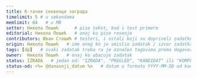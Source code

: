 ```yaml
---
title: К-тачне секвенце заграда
timelimit: 5 # u sekundama
memlimit: 64   # u MB
setter: Никола Пешић      # pise tekst, kod i test primere
editorial: Никола Пешић   # onaj ko pise resenje
contributors: Иван Стошић # testeri, i ostali koji su doprineli zadatku
origin: Никола Пешић   # ime onog ko je smislio zadatak / izvor zadatka
tags: [dp]   # svaki zadatak treba ra je označen tagovima prema dogovorenoj listi tagova
owner:  Никола Пешић   # onaj ko ubacuje zadatak
status: IZRADA   # jedan od: "IZRADA", "PREGLED", "KANDIDAT" ili "KOMPLETAN".
status-od: <%= @danasnji_datum %>   # datum u formatu YYYY-MM-DD od kada je u navedenom statusu
---
```


